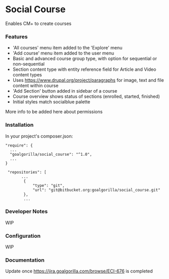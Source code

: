 # Social Course

Enables CM+ to create courses

### Features

- 'All courses' menu item added to the 'Explore' menu
- 'Add course' menu item added to the user menu
- Basic and advanced course group type, with option for sequential or non-sequential
- Section content type with entity reference field for Article and Video content types
- Uses https://www.drupal.org/project/paragraphs for image, text and file content within course
- 'Add Section' button added in sidebar of a course
- Course overview shows status of sections (enrolled, started, finished)
- Initial styles match socialblue palette

More info to be added here about permissions

### Installation

In your project's composer.json:

```
"require": {
  ...
  "goalgorilla/social_course": "^1.0",
  ...
}
```

```
 "repositories": [
       ...
        {
            "type": "git",
            "url": "git@bitbucket.org:goalgorilla/social_course.git"
        },
        ...
```

### Developer Notes

WIP

### Configuration

WIP

### Documentation

Update once https://jira.goalgorilla.com/browse/ECI-676 is completed